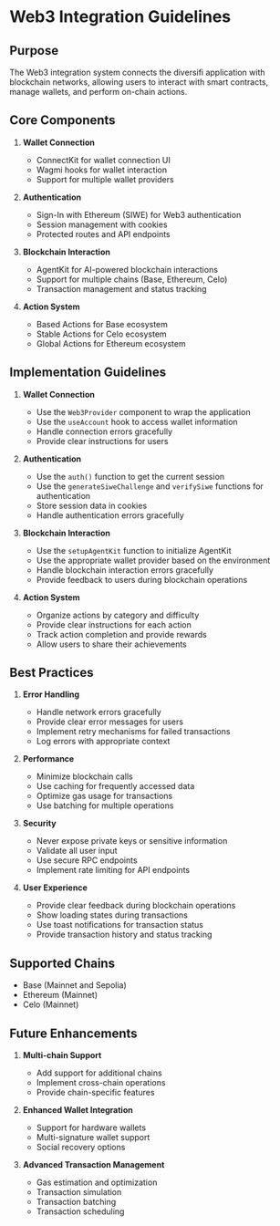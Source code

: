 # Web3 Integration Guidelines

## Purpose

The Web3 integration system connects the diversifi application with blockchain networks, allowing users to interact with smart contracts, manage wallets, and perform on-chain actions.

## Core Components

1. **Wallet Connection**

   - ConnectKit for wallet connection UI
   - Wagmi hooks for wallet interaction
   - Support for multiple wallet providers

2. **Authentication**

   - Sign-In with Ethereum (SIWE) for Web3 authentication
   - Session management with cookies
   - Protected routes and API endpoints

3. **Blockchain Interaction**

   - AgentKit for AI-powered blockchain interactions
   - Support for multiple chains (Base, Ethereum, Celo)
   - Transaction management and status tracking

4. **Action System**
   - Based Actions for Base ecosystem
   - Stable Actions for Celo ecosystem
   - Global Actions for Ethereum ecosystem

## Implementation Guidelines

1. **Wallet Connection**

   - Use the `Web3Provider` component to wrap the application
   - Use the `useAccount` hook to access wallet information
   - Handle connection errors gracefully
   - Provide clear instructions for users

2. **Authentication**

   - Use the `auth()` function to get the current session
   - Use the `generateSiweChallenge` and `verifySiwe` functions for authentication
   - Store session data in cookies
   - Handle authentication errors gracefully

3. **Blockchain Interaction**

   - Use the `setupAgentKit` function to initialize AgentKit
   - Use the appropriate wallet provider based on the environment
   - Handle blockchain interaction errors gracefully
   - Provide feedback to users during blockchain operations

4. **Action System**
   - Organize actions by category and difficulty
   - Provide clear instructions for each action
   - Track action completion and provide rewards
   - Allow users to share their achievements

## Best Practices

1. **Error Handling**

   - Handle network errors gracefully
   - Provide clear error messages for users
   - Implement retry mechanisms for failed transactions
   - Log errors with appropriate context

2. **Performance**

   - Minimize blockchain calls
   - Use caching for frequently accessed data
   - Optimize gas usage for transactions
   - Use batching for multiple operations

3. **Security**

   - Never expose private keys or sensitive information
   - Validate all user input
   - Use secure RPC endpoints
   - Implement rate limiting for API endpoints

4. **User Experience**
   - Provide clear feedback during blockchain operations
   - Show loading states during transactions
   - Use toast notifications for transaction status
   - Provide transaction history and status tracking

## Supported Chains

- Base (Mainnet and Sepolia)
- Ethereum (Mainnet)
- Celo (Mainnet)

## Future Enhancements

1. **Multi-chain Support**

   - Add support for additional chains
   - Implement cross-chain operations
   - Provide chain-specific features

2. **Enhanced Wallet Integration**

   - Support for hardware wallets
   - Multi-signature wallet support
   - Social recovery options

3. **Advanced Transaction Management**
   - Gas estimation and optimization
   - Transaction simulation
   - Transaction batching
   - Transaction scheduling

